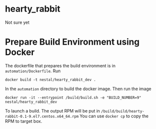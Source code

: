 # hearty_rabbit
Not sure yet

# Prepare Build Environment using Docker
The dockerfile that prepares the build environment is in `automation/Dockerfile`.
Run

	docker build -t nestal/hearty_rabbit_dev .
	
In the `automation` directory to build the docker image. Then run the image

	docker run -it --entrypoint /build/build.sh -e "BUILD_NUMBER=9" nestal/hearty_rabbit_dev
	
To launch a build. The output RPM will be put in `/build/build/hearty-rabbit-0.1-9.el7.centos.x64_64.rpm`
You can use `docker cp` to copy the RPM to target box.